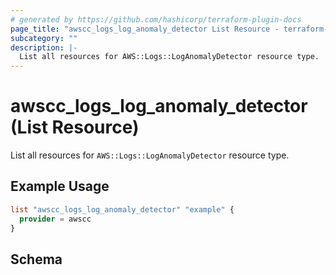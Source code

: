 ```yaml
---
# generated by https://github.com/hashicorp/terraform-plugin-docs
page_title: "awscc_logs_log_anomaly_detector List Resource - terraform-provider-awscc"
subcategory: ""
description: |-
  List all resources for AWS::Logs::LogAnomalyDetector resource type.
---
```


# awscc_logs_log_anomaly_detector (List Resource)

List all resources for `AWS::Logs::LogAnomalyDetector` resource type.

## Example Usage

```terraform
list "awscc_logs_log_anomaly_detector" "example" {
  provider = awscc
}
```

<!-- schema generated by tfplugindocs -->
## Schema
